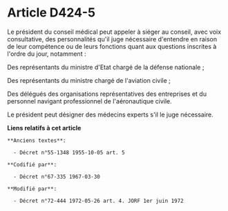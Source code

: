 # Article D424-5

Le président du conseil médical peut appeler à siéger au conseil, avec voix consultative, des personnalités qu'il juge
nécessaire d'entendre en raison de leur compétence ou de leurs fonctions quant aux questions inscrites à l'ordre du jour,
notamment :

Des représentants du ministre d'Etat chargé de la défense nationale ;

Des représentants du ministre chargé de l'aviation civile ;

Des délégués des organisations représentatives des entreprises et du personnel navigant professionnel de l'aéronautique
civile.

Le président peut désigner des médecins experts s'il le juge nécessaire.

**Liens relatifs à cet article**

	**Anciens textes**:

	  - Décret n°55-1348 1955-10-05 art. 5

	**Codifié par**:

	  - Décret n°67-335 1967-03-30

	**Modifié par**:

	  - Décret n°72-444 1972-05-26 art. 4. JORF 1er juin 1972
